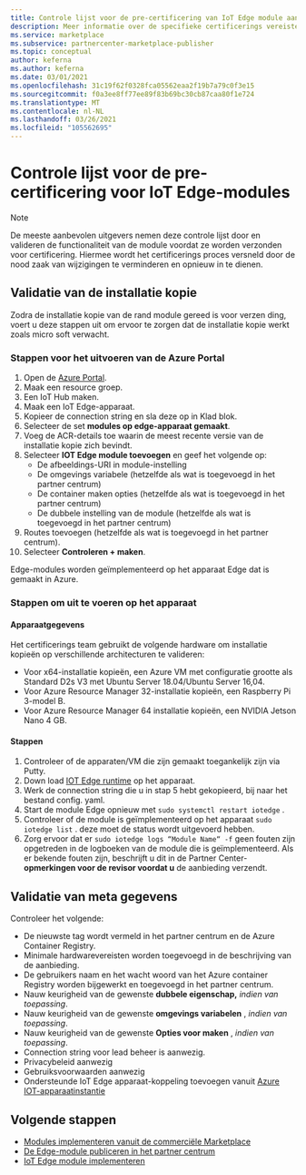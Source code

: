 ```yaml
---
title: Controle lijst voor de pre-certificering van IoT Edge module aanbiedingen in azure Marketplace
description: Meer informatie over de specifieke certificerings vereisten voor het publiceren van IoT Edge module aanbiedingen in azure Marketplace.
ms.service: marketplace
ms.subservice: partnercenter-marketplace-publisher
ms.topic: conceptual
author: keferna
ms.author: keferna
ms.date: 03/01/2021
ms.openlocfilehash: 31c19f62f0328fca05562eaa2f19b7a79c0f3e15
ms.sourcegitcommit: f0a3ee8ff77ee89f83b69bc30cb87caa80f1e724
ms.translationtype: MT
ms.contentlocale: nl-NL
ms.lasthandoff: 03/26/2021
ms.locfileid: "105562695"
---
```

# <a name="pre-certification-checklist-for-iot-edge-modules"></a>Controle lijst voor de pre-certificering voor IoT Edge-modules

> [!NOTE]
> De meeste aanbevolen uitgevers nemen deze controle lijst door en valideren de functionaliteit van de module voordat ze worden verzonden voor certificering. Hiermee wordt het certificerings proces versneld door de nood zaak van wijzigingen te verminderen en opnieuw in te dienen.

## <a name="validation-of-image"></a>Validatie van de installatie kopie

Zodra de installatie kopie van de rand module gereed is voor verzen ding, voert u deze stappen uit om ervoor te zorgen dat de installatie kopie werkt zoals micro soft verwacht.

### <a name="steps-to-perform-in-the-azure-portal"></a>Stappen voor het uitvoeren van de Azure Portal

1. Open de [Azure Portal](https://partner.microsoft.com/).
1. Maak een resource groep.
1. Een IoT Hub maken.
1. Maak een IoT Edge-apparaat.
1. Kopieer de connection string en sla deze op in Klad blok.
1. Selecteer de set **modules op edge-apparaat gemaakt**.
1. Voeg de ACR-details toe waarin de meest recente versie van de installatie kopie zich bevindt.
1. Selecteer **IOT Edge module toevoegen** en geef het volgende op:
    - De afbeeldings-URI in module-instelling
    - De omgevings variabele (hetzelfde als wat is toegevoegd in het partner centrum)
    - De container maken opties (hetzelfde als wat is toegevoegd in het partner centrum)
    - De dubbele instelling van de module (hetzelfde als wat is toegevoegd in het partner centrum)
1. Routes toevoegen (hetzelfde als wat is toegevoegd in het partner centrum).
1. Selecteer **Controleren + maken**.

Edge-modules worden geïmplementeerd op het apparaat Edge dat is gemaakt in Azure.

### <a name="steps-to-perform-on-the-device"></a>Stappen om uit te voeren op het apparaat

#### <a name="device-details"></a>Apparaatgegevens

Het certificerings team gebruikt de volgende hardware om installatie kopieën op verschillende architecturen te valideren:

- Voor x64-installatie kopieën, een Azure VM met configuratie grootte als Standard D2s V3 met Ubuntu Server 18.04/Ubuntu Server 16,04.
- Voor Azure Resource Manager 32-installatie kopieën, een Raspberry Pi 3-model B.
- Voor Azure Resource Manager 64 installatie kopieën, een NVIDIA Jetson Nano 4 GB.

#### <a name="steps"></a>Stappen

1. Controleer of de apparaten/VM die zijn gemaakt toegankelijk zijn via Putty.
1. Down load [IOT Edge runtime](../iot-edge/how-to-install-iot-edge.md) op het apparaat.
1. Werk de connection string die u in stap 5 hebt gekopieerd, bij naar het bestand config. yaml.
1. Start de module Edge opnieuw met `sudo systemctl restart iotedge` .
1. Controleer of de module is geïmplementeerd op het apparaat `sudo iotedge list` . deze moet de status wordt uitgevoerd hebben.
1. Zorg ervoor dat er `sudo iotedge logs “Module Name“ -f` geen fouten zijn opgetreden in de logboeken van de module die is geïmplementeerd. Als er bekende fouten zijn, beschrijft u dit in de Partner Center- **opmerkingen voor de revisor voordat u** de aanbieding verzendt.

## <a name="metadata-validation"></a>Validatie van meta gegevens

Controleer het volgende:

- De nieuwste tag wordt vermeld in het partner centrum en de Azure Container Registry.
- Minimale hardwarevereisten worden toegevoegd in de beschrijving van de aanbieding.
- De gebruikers naam en het wacht woord van het Azure container Registry worden bijgewerkt en toegevoegd in het partner centrum.
- Nauw keurigheid van de gewenste **dubbele eigenschap,** *indien van toepassing*.
- Nauw keurigheid van de gewenste **omgevings variabelen** , *indien van toepassing*.
- Nauw keurigheid van de gewenste **Opties voor maken** , *indien van toepassing*.
- Connection string voor lead beheer is aanwezig.
- Privacybeleid aanwezig
- Gebruiksvoorwaarden aanwezig
- Ondersteunde IoT Edge apparaat-koppeling toevoegen vanuit [Azure IOT-apparaatinstantie](https://devicecatalog.azure.com/devices?certificationBadgeTypes=IoTEdgeCompatible) 

## <a name="next-steps"></a>Volgende stappen

- [Modules implementeren vanuit de commerciële Marketplace](../iot-edge/how-to-deploy-modules-portal.md#deploy-from-azure-marketplace)
- [De Edge-module publiceren in het partner centrum](./partner-center-portal/azure-iot-edge-module-creation.md)
- [IoT Edge module implementeren](../iot-edge/quickstart-linux.md)